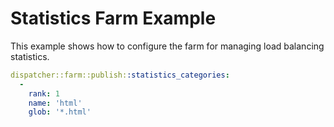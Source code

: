 # Statistics Farm Example

This example shows how to configure the farm for managing load balancing statistics.

```yaml
dispatcher::farm::publish::statistics_categories:
  -
    rank: 1
    name: 'html'
    glob: '*.html'
```
